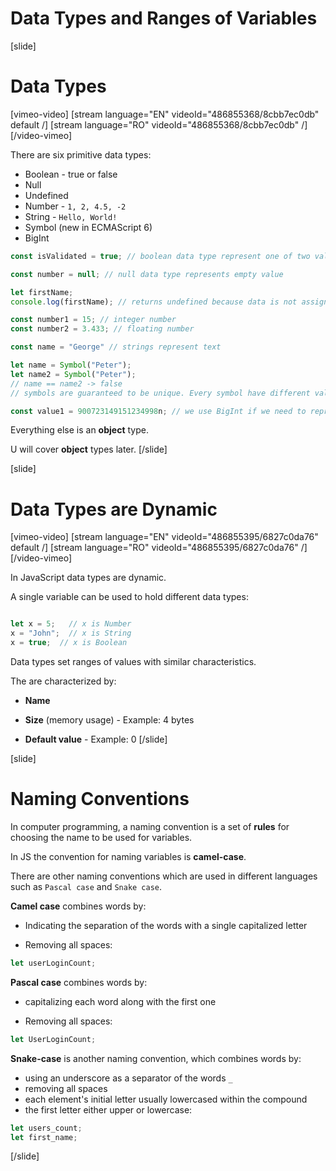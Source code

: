 # Data Types and Ranges of Variables

[slide]
# Data Types

[vimeo-video]
[stream language="EN" videoId="486855368/8cbb7ec0db" default /]
[stream language="RO" videoId="486855368/8cbb7ec0db"  /]
[/video-vimeo]

There are six primitive data types:

* Boolean - true or false
* Null
* Undefined
* Number - `1, 2, 4.5, -2`
* String - `Hello, World!`
* Symbol (new in ECMAScript 6)
* BigInt

```js
const isValidated = true; // boolean data type represent one of two values - true or false
```

```js
const number = null; // null data type represents empty value
```

```js
let firstName;
console.log(firstName); // returns undefined because data is not assigned
```

```js
const number1 = 15; // integer number
const number2 = 3.433; // floating number
```

```js
const name = "George" // strings represent text
```

```js
let name = Symbol("Peter");
let name2 = Symbol("Peter");
// name == name2 -> false      
// symbols are guaranteed to be unique. Every symbol have different value
```

```js
const value1 = 900723149151234998n; // we use BigInt if we need to represent bigger number than number can store
```

Everything else is an **object** type.

U will cover **object** types later.
[/slide]

[slide]
# Data Types are Dynamic

[vimeo-video]
[stream language="EN" videoId="486855395/6827c0da76" default /]
[stream language="RO" videoId="486855395/6827c0da76"  /]
[/video-vimeo]

In JavaScript data types are dynamic.

A single variable can be used to hold different data types:

```js

let x = 5;   // x is Number
x = "John";  // x is String
x = true;  // x is Boolean
```

Data types set ranges of values with similar characteristics.

The are characterized by:

* **Name**

* **Size** (memory usage) - Example: 4 bytes

* **Default value** - Example: 0
[/slide]

[slide]
# Naming Conventions

In computer programming, a naming convention is a set of **rules** for choosing the name to be used for variables.

In JS the convention for naming variables is **camel-case**. 

There are other naming conventions which are used in different languages such as `Pascal case` and  `Snake case`. 

**Camel case** combines words by:

* Indicating the separation of the words with a single capitalized letter

* Removing all spaces:

```js
let userLoginCount;
```

**Pascal case** combines words by:

* capitalizing each word along with the first one

* Removing all spaces:

```js
let UserLoginCount;
```

**Snake-case** is another naming convention, which combines words by:

* using an underscore as a separator of the words `_`
* removing all spaces
* each element's initial letter usually lowercased within the compound
* the first letter either upper or lowercase:

```js
let users_count;
let first_name;
```

[/slide]